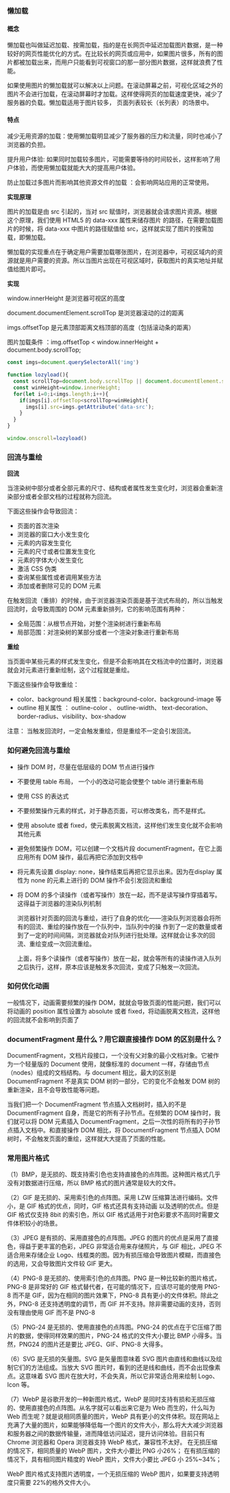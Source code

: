 

### 懒加载

#### 概念

懒加载也叫做延迟加载、按需加载，指的是在长网页中延迟加载图片数据，是一种较好的网页性能优化的方式。在比较长的网页或应用中，如果图片很多，所有的图片都被加载出来，而用户只能看到可视窗口的那一部分图片数据，这样就浪费了性能。 

如果使用图片的懒加载就可以解决以上问题。在滚动屏幕之前，可视化区域之外的图片不会进行加载，在滚动屏幕时才加载。这样使得网页的加载速度更快，减少了服务器的负载。懒加载适用于图片较多， 页面列表较长（长列表）的场景中。

#### 特点

减少无用资源的加载：使用懒加载明显减少了服务器的压力和流量，同时也减小了浏览器的负担。 

提升用户体验: 如果同时加载较多图片，可能需要等待的时间较长，这样影响了用户体验，而使用懒加载就能大大的提高用户体验。 

防止加载过多图片而影响其他资源文件的加载 ：会影响网站应用的正常使用。 

**实现原理**

图片的加载是由 src 引起的，当对 src 赋值时，浏览器就会请求图片资源。根据这个原理，我们使用 HTML5 的 data-xxx 属性来储存图片 的路径，在需要加载图片的时候，将 data-xxx 中图片的路径赋值给 src，这样就实现了图片的按需加载，即懒加载。

懒加载的实现重点在于确定用户需要加载哪张图片，在浏览器中，可视区域内的资源就是用户需要的资源。所以当图片出现在可视区域时，获取图片的真实地址并赋值给图片即可。

**实现**

window.innerHeight 是浏览器可视区的高度

document.documentElement.scrollTop 是浏览器滚动的过的距离 

imgs.offsetTop 是元素顶部距离文档顶部的高度（包括滚动条的距离）

图片加载条件 ：img.offsetTop < window.innerHeight + document.body.scrollTop;

```js
const imgs=document.querySelectorAll('img')

function lozyload(){
  const scrollTop=document.body.scrollTop || document.documentElement.scrollTop;
  const winHeight=window.innerHeight;
  for(let i=0;i<imgs.length;i++){
    if(imgs[i].offsetTop<scrollTop+winHeight){
      imgs[i].src=imgs.getAttribute('data-src');
    }
  }
}

window.onscroll=lozyload()
```



### 回流与重绘

**回流**

当渲染树中部分或者全部元素的尺寸、结构或者属性发生变化时，浏览器会重新渲染部分或者全部文档的过程就称为回流。 

下面这些操作会导致回流： 

- 页面的首次渲染
- 浏览器的窗口大小发生变化
- 元素的内容发生变化
- 元素的尺寸或者位置发生变化 
- 元素的字体大小发生变化 
- 激活 CSS 伪类 
- 查询某些属性或者调用某些方法 
- 添加或者删除可见的 DOM 元素

在触发回流（重排）的时候，由于浏览器渲染页面是基于流式布局的，所以当触发回流时，会导致周围的 DOM 元素重新排列，它的影响范围有两种： 

- 全局范围：从根节点开始，对整个渲染树进行重新布局 
- 局部范围：对渲染树的某部分或者一个渲染对象进行重新布局 

**重绘**

当页面中某些元素的样式发生变化，但是不会影响其在文档流中的位置时，浏览器就会对元素进行重新绘制，这个过程就是重绘。 

下面这些操作会导致重绘： 

- color、background 相关属性：background-color、background-image 等
- outline 相关属性 ： outline-color 、 outline-width、 text-decoration、border-radius、visibility、box-shadow 

注意： 当触发回流时，一定会触发重绘，但是重绘不一定会引发回流。



### 如何避免回流与重绘

- 操作 DOM 时，尽量在低层级的 DOM 节点进行操作 

- 不要使用 table 布局， 一个小的改动可能会使整个 table 进行重新布局

- 使用 CSS 的表达式

- 不要频繁操作元素的样式，对于静态页面，可以修改类名，而不是样式。

- 使用 absolute 或者 fixed，使元素脱离文档流，这样他们发生变化就不会影响其他元素 

- 避免频繁操作 DOM，可以创建一个文档片段 documentFragment，在它上面应用所有 DOM 操作，最后再把它添加到文档中 

- 将元素先设置 display: none，操作结束后再把它显示出来。因为在display 属性为 none 的元素上进行的 DOM 操作不会引发回流和重绘 

- 将 DOM 的多个读操作（或者写操作）放在一起，而不是读写操作穿插着写。这得益于浏览器的渲染队列机制

  浏览器针对页面的回流与重绘，进行了自身的优化——渲染队列浏览器会将所有的回流、重绘的操作放在一个队列中，当队列中的操 作到了一定的数量或者到了一定的时间间隔，浏览器就会对队列进行批处理。这样就会让多次的回流、重绘变成一次回流重绘。 

  上面，将多个读操作（或者写操作）放在一起，就会等所有的读操作进入队列之后执行，这样，原本应该是触发多次回流，变成了只触发一次回流。



### 如何优化动画

一般情况下，动画需要频繁的操作 DOM，就就会导致页面的性能问题，我们可以将动画的 position 属性设置为 absolute 或者 fixed，将动画脱离文档流，这样他的回流就不会影响到页面了



### documentFragment 是什么？用它跟直接操作 DOM 的区别是什么？

DocumentFragment，文档片段接口，一个没有父对象的最小文档对象。它被作为一个轻量版的 Document 使用，就像标准的 document 一样，存储由节点（nodes）组成的文档结构。与 document 相比，最大的区别是 DocumentFragment 不是真实 DOM 树的一部分，它的变化不会触发 DOM 树的重新渲染，且不会导致性能等问题。

当我们把一个 DocumentFragment 节点插入文档树时，插入的不是 DocumentFragment 自身，而是它的所有子孙节点。在频繁的 DOM 操作时，我们就可以将 DOM 元素插入 DocumentFragment，之后一次性的将所有的子孙节点插入文档中。和直接操作 DOM 相比，将 DocumentFragment 节点插入 DOM 树时，不会触发页面的重绘，这样就大大提高了页面的性能。



### 常用图片格式

（1）BMP，是无损的、既支持索引色也支持直接色的点阵图。这种图片格式几乎没有对数据进行压缩，所以 BMP 格式的图片通常是较大的文件。 

（2）GIF 是无损的、采用索引色的点阵图。采用 LZW 压缩算法进行编码。文件小，是 GIF 格式的优点，同时，GIF 格式还具有支持动画 以及透明的优点。但是 GIF 格式仅支持 8bit 的索引色，所以 GIF 格式适用于对色彩要求不高同时需要文件体积较小的场景。 

（3）JPEG 是有损的、采用直接色的点阵图。JPEG 的图片的优点是采用了直接色，得益于更丰富的色彩，JPEG 非常适合用来存储照片，与 GIF 相比，JPEG 不适合用来存储企业 Logo、线框类的图。因为有损压缩会导致图片模糊，而直接色的选用，又会导致图片文件较 GIF 更大。 

（4）PNG-8 是无损的、使用索引色的点阵图。PNG 是一种比较新的图片格式，PNG-8 是非常好的 GIF 格式替代者，在可能的情况下，应该尽可能的使用 PNG-8 而不是 GIF，因为在相同的图片效果下，PNG-8 具有更小的文件体积。除此之外，PNG-8 还支持透明度的调节，而 GIF 并不支持。除非需要动画的支持，否则没有理由使用 GIF 而不是 PNG-8

（5）PNG-24 是无损的、使用直接色的点阵图。PNG-24 的优点在于它压缩了图片的数据，使得同样效果的图片，PNG-24 格式的文件大小要比 BMP 小得多。当然，PNG24 的图片还是要比 JPEG、GIF、PNG-8 大得多。 

（6）SVG 是无损的矢量图。SVG 是矢量图意味着 SVG 图片由直线和曲线以及绘制它们的方法组成。当放大 SVG 图片时，看到的还是线和曲线，而不会出现像素点。这意味着 SVG 图片在放大时，不会失真，所以它非常适合用来绘制 Logo、Icon 等。 

（7）WebP 是谷歌开发的一种新图片格式，WebP 是同时支持有损和无损压缩的、使用直接色的点阵图。从名字就可以看出来它是为 Web 而生的，什么叫为 Web 而生呢？就是说相同质量的图片，WebP 具有更小的文件体积。现在网站上充满了大量的图片，如果能够降低每一个图片的文件大小，那么将大大减少浏览器和服务器之间的数据传输量，进而降低访问延迟，提升访问体验。目前只有 Chrome 浏览器和 Opera 浏览器支持 WebP 格式，兼容性不太好。 在无损压缩的情况下，相同质量的 WebP 图片，文件大小要比 PNG 小26%； 在有损压缩的情况下，具有相同图片精度的 WebP 图片，文件大小要比 JPEG 小 25%~34%； 

WebP 图片格式支持图片透明度，一个无损压缩的 WebP 图片，如果要支持透明度只需要 22%的格外文件大小。